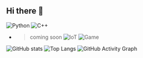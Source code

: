 ## Hi there 👋




![Python](https://img.shields.io/badge/Python-3776AB?style=for-the-badge&logo=python&logoColor=white)
![C++](https://img.shields.io/badge/C++-00599C?style=for-the-badge&logo=c%2B%2B&logoColor=white)

- > coming soon ![IoT](https://img.shields.io/badge/IoT-FF6F61?style=for-the-badge&logo=raspberrypi&logoColor=white) ![Game](https://img.shields.io/badge/Game_Development-4B8BBE?style=for-the-badge&logo=unrealengine&logoColor=white)


![GitHub stats](https://github-readme-stats.vercel.app/api?username=Owl-jun&show_icons=true&theme=radical)
![Top Langs](https://github-readme-stats.vercel.app/api/top-langs/?username=Owl-jun&layout=compact&theme=tokyonight)
![GitHub Activity Graph](https://github-readme-activity-graph.vercel.app/graph?username=Owl-jun&theme=github-compact)

<!--
**Owl-jun/Owl-jun** is a ✨ _special_ ✨ repository because its `README.md` (this file) appears on your GitHub profile.

Here are some ideas to get you started:

- 🔭 I’m currently working on ...
- 🌱 I’m currently learning ...
- 👯 I’m looking to collaborate on ...
- 🤔 I’m looking for help with ...
- 💬 Ask me about ...
- 📫 How to reach me: ...
- 😄 Pronouns: ...
- ⚡ Fun fact: ...
-->
